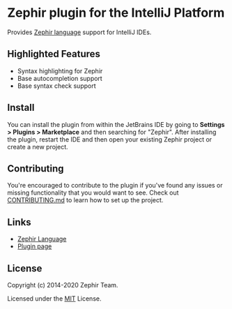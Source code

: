 # Zephir plugin for the IntelliJ Platform

Provides [Zephir language][zephir-lang] support for IntelliJ IDEs.

## Highlighted Features

- Syntax highlighting for Zephir
- Base autocompletion support
- Base syntax check support

## Install

You can install the plugin from within the JetBrains IDE by going to
**Settings > Plugins > Marketplace** and then searching for "Zephir". After
installing the plugin, restart the IDE and then open your existing Zephir
project or create a new project.

## Contributing

You're encouraged to contribute to the plugin if you've found any issues or
missing functionality that you would want to see. Check out
[CONTRIBUTING.md](./CONTRIBUTING.md) to learn how to set up the project.

## Links

- [Zephir Language](https://docs.zephir-lang.com)
- [Plugin page](http://plugins.jetbrains.com/plugin/7558)

## License

Copyright (c) 2014-2020 Zephir Team.

Licensed under the [MIT](./LICENSE) License.

[zephir-lang]: https://zephir-lang.com/en
